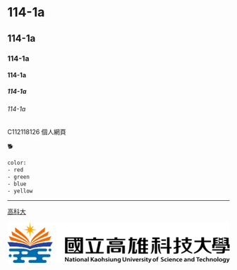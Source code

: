 # 114-1a
## 114-1a
### 114-1a
#### 114-1a
##### 114-1a
###### 114-1a
C112118126 個人網頁 

🐕
```
color:
- red
- green
- blue
- yellow
```
  ---
  [高科大](https://www.nkust.edu.tw/)

![NKUST](nkust.png "NKUST")
